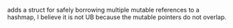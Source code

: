 adds a struct for safely borrowing multiple mutable references to a hashmap, I believe it is not UB because the mutable pointers do not overlap.
